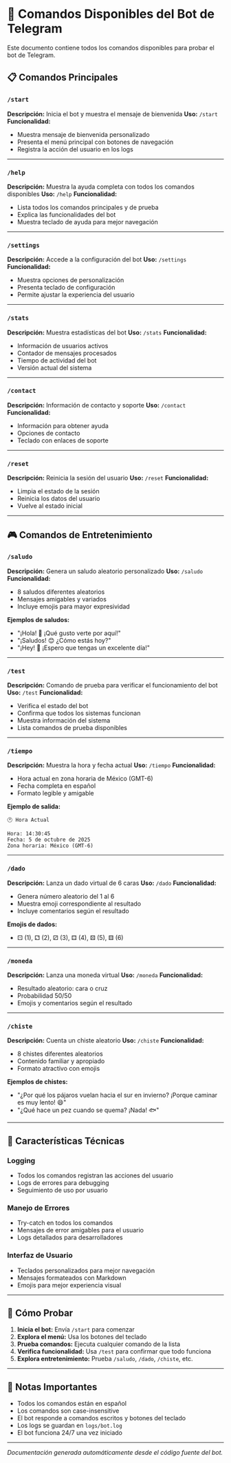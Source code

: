 # 🤖 Comandos Disponibles del Bot de Telegram

Este documento contiene todos los comandos disponibles para probar el bot de Telegram.

## 📋 Comandos Principales

### `/start`
**Descripción:** Inicia el bot y muestra el mensaje de bienvenida
**Uso:** `/start`
**Funcionalidad:** 
- Muestra mensaje de bienvenida personalizado
- Presenta el menú principal con botones de navegación
- Registra la acción del usuario en los logs

---

### `/help`
**Descripción:** Muestra la ayuda completa con todos los comandos disponibles
**Uso:** `/help`
**Funcionalidad:**
- Lista todos los comandos principales y de prueba
- Explica las funcionalidades del bot
- Muestra teclado de ayuda para mejor navegación

---

### `/settings`
**Descripción:** Accede a la configuración del bot
**Uso:** `/settings`
**Funcionalidad:**
- Muestra opciones de personalización
- Presenta teclado de configuración
- Permite ajustar la experiencia del usuario

---

### `/stats`
**Descripción:** Muestra estadísticas del bot
**Uso:** `/stats`
**Funcionalidad:**
- Información de usuarios activos
- Contador de mensajes procesados
- Tiempo de actividad del bot
- Versión actual del sistema

---

### `/contact`
**Descripción:** Información de contacto y soporte
**Uso:** `/contact`
**Funcionalidad:**
- Información para obtener ayuda
- Opciones de contacto
- Teclado con enlaces de soporte

---

### `/reset`
**Descripción:** Reinicia la sesión del usuario
**Uso:** `/reset`
**Funcionalidad:**
- Limpia el estado de la sesión
- Reinicia los datos del usuario
- Vuelve al estado inicial

---

## 🎮 Comandos de Entretenimiento

### `/saludo`
**Descripción:** Genera un saludo aleatorio personalizado
**Uso:** `/saludo`
**Funcionalidad:**
- 8 saludos diferentes aleatorios
- Mensajes amigables y variados
- Incluye emojis para mayor expresividad

**Ejemplos de saludos:**
- "¡Hola! 👋 ¡Qué gusto verte por aquí!"
- "¡Saludos! 😊 ¿Cómo estás hoy?"
- "¡Hey! 🎉 ¡Espero que tengas un excelente día!"

---

### `/test`
**Descripción:** Comando de prueba para verificar el funcionamiento del bot
**Uso:** `/test`
**Funcionalidad:**
- Verifica el estado del bot
- Confirma que todos los sistemas funcionan
- Muestra información del sistema
- Lista comandos de prueba disponibles

---

### `/tiempo`
**Descripción:** Muestra la hora y fecha actual
**Uso:** `/tiempo`
**Funcionalidad:**
- Hora actual en zona horaria de México (GMT-6)
- Fecha completa en español
- Formato legible y amigable

**Ejemplo de salida:**
```
🕐 Hora Actual

Hora: 14:30:45
Fecha: 5 de octubre de 2025
Zona horaria: México (GMT-6)
```

---

### `/dado`
**Descripción:** Lanza un dado virtual de 6 caras
**Uso:** `/dado`
**Funcionalidad:**
- Genera número aleatorio del 1 al 6
- Muestra emoji correspondiente al resultado
- Incluye comentarios según el resultado

**Emojis de dados:**
- ⚀ (1), ⚁ (2), ⚂ (3), ⚃ (4), ⚄ (5), ⚅ (6)

---

### `/moneda`
**Descripción:** Lanza una moneda virtual
**Uso:** `/moneda`
**Funcionalidad:**
- Resultado aleatorio: cara o cruz
- Probabilidad 50/50
- Emojis y comentarios según el resultado

---

### `/chiste`
**Descripción:** Cuenta un chiste aleatorio
**Uso:** `/chiste`
**Funcionalidad:**
- 8 chistes diferentes aleatorios
- Contenido familiar y apropiado
- Formato atractivo con emojis

**Ejemplos de chistes:**
- "¿Por qué los pájaros vuelan hacia el sur en invierno? ¡Porque caminar es muy lento! 😄"
- "¿Qué hace un pez cuando se quema? ¡Nada! 🐟"

---

## 🔧 Características Técnicas

### Logging
- Todos los comandos registran las acciones del usuario
- Logs de errores para debugging
- Seguimiento de uso por usuario

### Manejo de Errores
- Try-catch en todos los comandos
- Mensajes de error amigables para el usuario
- Logs detallados para desarrolladores

### Interfaz de Usuario
- Teclados personalizados para mejor navegación
- Mensajes formateados con Markdown
- Emojis para mejor experiencia visual

---

## 🚀 Cómo Probar

1. **Inicia el bot:** Envía `/start` para comenzar
2. **Explora el menú:** Usa los botones del teclado
3. **Prueba comandos:** Ejecuta cualquier comando de la lista
4. **Verifica funcionalidad:** Usa `/test` para confirmar que todo funciona
5. **Explora entretenimiento:** Prueba `/saludo`, `/dado`, `/chiste`, etc.

---

## 📝 Notas Importantes

- Todos los comandos están en español
- Los comandos son case-insensitive
- El bot responde a comandos escritos y botones del teclado
- Los logs se guardan en `logs/bot.log`
- El bot funciona 24/7 una vez iniciado

---

*Documentación generada automáticamente desde el código fuente del bot.*
